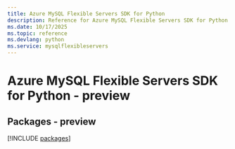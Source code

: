 ```yaml
---
title: Azure MySQL Flexible Servers SDK for Python
description: Reference for Azure MySQL Flexible Servers SDK for Python
ms.date: 10/17/2025
ms.topic: reference
ms.devlang: python
ms.service: mysqlflexibleservers
---
```

# Azure MySQL Flexible Servers SDK for Python - preview
## Packages - preview
[!INCLUDE [packages](mysql-flexible-servers-index.md)]
